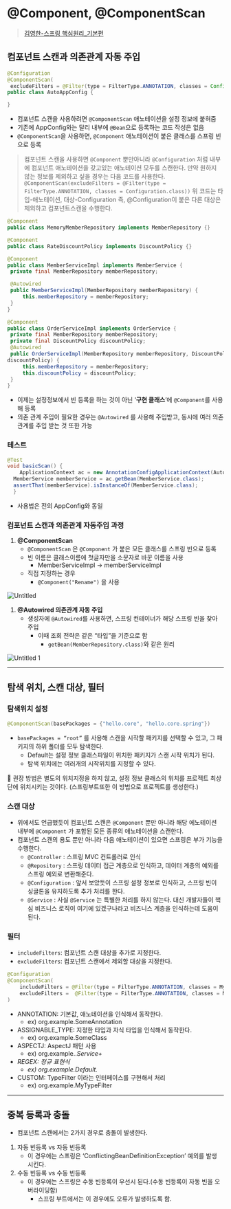 # @Component, @ComponentScan

>[김영한-스프링 핵심원리_기본편](https://www.inflearn.com/course/%EC%8A%A4%ED%94%84%EB%A7%81-%ED%95%B5%EC%8B%AC-%EC%9B%90%EB%A6%AC-%EA%B8%B0%EB%B3%B8%ED%8E%B8#)

## 컴포넌트 스캔과 의존관계 자동 주입

```java
@Configuration
@ComponentScan(
 excludeFilters = @Filter(type = FilterType.ANNOTATION, classes = Configuration.class))
public class AutoAppConfig {

}
```

- 컴포넌트 스캔을 사용하려면 `@ComponentScan` 애노테이션을 설정 정보에 붙혀줌
- 기존에 AppConfig와는 달리 내부에 `@Bean`으로 등록하는 코드 작성은 없음
- `@ComponentScan`을 사용하면, `@Component` 애노테이션이 붙은 클래스를 스프링 빈으로 등록

> 컴포넌트 스캔을 사용하면 `@Component` 뿐만아니라 `@Configuration` 처럼 내부에 컴포넌트 애노테이션을 갖고있는 애노테이션 모두를 스캔한다.
만약 원하지 않는 정보를 제외하고 싶을 경우는 다음 코드를 사용한다.
`@ComponentScan(excludeFilters = @Filter(type = FilterType.ANNOTATION, classes = Configuration.class))`                                                                                                                 위 코드는 타입-애노테이션, 대상-Configuration 즉, @Configuration이 붙은 다른 대상은 제외하고 컴포넌트스캔을 수행한다.
> 

```java
@Component
public class MemoryMemberRepository implements MemberRepository {}
```

```java
@Component
public class RateDiscountPolicy implements DiscountPolicy {}
```

```java
@Component
public class MemberServiceImpl implements MemberService {
 private final MemberRepository memberRepository;

 @Autowired
 public MemberServiceImpl(MemberRepository memberRepository) {
	 this.memberRepository = memberRepository;
 }
}
```

```java
@Component
public class OrderServiceImpl implements OrderService {
 private final MemberRepository memberRepository;
 private final DiscountPolicy discountPolicy;
 @Autowired
 public OrderServiceImpl(MemberRepository memberRepository, DiscountPolicy
discountPolicy) {
	 this.memberRepository = memberRepository;
	 this.discountPolicy = discountPolicy;
 }
}
```

- 이제는 설정정보에서 빈 등록을 하는 것이 아닌 ‘**구현 클래스**’에 `@Component`를 사용해 등록
- 의존 관계 주입이 필요한 경우는 `@Autowired` 를 사용해 주입받고, 동시에 여러 의존관계를 주입 받는 것 또한 가능

### 테스트

```java
@Test
void basicScan() {
	ApplicationContext ac = new AnnotationConfigApplicationContext(AutoAppConfig.class);
  MemberService memberService = ac.getBean(MemberService.class);
  assertThat(memberService).isInstanceOf(MemberService.class);
  }
```

- 사용법은 전의 AppConfig와 동일

### 컴포넌트 스캔과 의존관계 자동주입 과정

1. **@ComponentScan**
    - `@ComponentScan` 은 `@Component` 가 붙은 모든 클래스를 스프링 빈으로 등록
    - 빈 이름은 클래스이름에 첫글자만을 소문자로 바꾼 이름을 사용
        - MemberServiceImpl → memberServiceImpl
    - 직접 지정하는 경우
        - `@Component("Rename")` 을 사용
        
![Untitled](https://user-images.githubusercontent.com/75190035/150501205-df0538c5-866f-4cb0-93a3-197944ea6643.png)

1. **@Autowired 의존관계 자동 주입**
    - 생성자에 `@Autowired`를 사용하면, 스프링 컨테이너가 해당 스프링 빈을 찾아 주입
        - 이때 조회 전략은 같은 “타입”을 기준으로 함
            - `getBean(MemberRepository.class)`와 같은 원리

![Untitled 1](https://user-images.githubusercontent.com/75190035/150501233-3a56abc5-82e7-4c1c-8296-cdb6590163c8.png)

---

## 탐색 위치, 스캔 대상, 필터

### **탐색위치 설정**

```java
@ComponentScan(basePackages = {"hello.core", "hello.core.spring"})
```

- `basePackages = “root”` 를 사용해 스캔을 시작할 패키지를 선택할 수 있고, 그 패키지의 하위 폴더를 모두 탐색한다.
    - Default는 설정 정보 클래스파일이 위치한 패키지가 스캔 시작 위치가 된다.
    - 탐색 위치에는 여러개의 시작위치를 지정할 수 있다.

<aside>
📌 권장 방법은 별도의 위치지정을 하지 않고, 설정 정보 클래스의 위치를 프로젝트 최상단에 위치시키는 것이다. (스프링부트또한 이 방법으로 프로젝트를 생성한다.)

</aside>

### **스캔 대상**

- 위에서도 언급했듯이 컴포넌트 스캔은 `@Component` 뿐만 아니라 해당 에노테이션 내부에 `@Component` 가 포함된 모든 종류의 애노테이션을 스캔한다.
- 컴포넌트 스캔의 용도 뿐만 아니라 다음 애노테이션이 있으면 스프링은 부가 기능을 수행한다.
    - `@Controller` : 스프링 MVC 컨트롤러로 인식
    - `@Repository` : 스프링 데이터 접근 계층으로 인식하고, 데이터 계층의 예외를 스프링 예외로 변환해준다.
    - `@Configuration` : 앞서 보았듯이 스프링 설정 정보로 인식하고, 스프링 빈이 싱글톤을 유지하도록 추가 처리를 한다.
    - `@Service` : 사실 `@Service` 는 특별한 처리를 하지 않는다. 대신 개발자들이 핵심 비즈니스 로직이 여기에 있겠구나라고 비즈니스 계층을 인식하는데 도움이 된다.

### 필터

- `includeFilters`: 컴포넌트 스캔 대상을 추가로 지정한다.
- `excludeFilters`: 컴포넌트 스캔에서 제외할 대상을 지정한다.

```java
@Configuration
@ComponentScan(
    includeFilters = @Filter(type = FilterType.ANNOTATION, classes = MyIncludeComponent.class),
    excludeFilters =  @Filter(type = FilterType.ANNOTATION, classes = MyExcludeComponent.class)
)
```

- ANNOTATION: 기본값, 애노테이션을 인식해서 동작한다.
    - ex) org.example.SomeAnnotation
- ASSIGNABLE_TYPE: 지정한 타입과 자식 타입을 인식해서 동작한다.
    - ex) org.example.SomeClass
- ASPECTJ: AspectJ 패턴 사용
    - ex) org.example..*Service+*
- *REGEX: 정규 표현식*
    - *ex) org\.example\.Default.*
- CUSTOM: TypeFilter 이라는 인터페이스를 구현해서 처리
    - ex) org.example.MyTypeFilter

---

## 중복 등록과 충돌

- 컴포넌트 스캔에서는 2가지 경우로 충돌이 발생한다.
1. 자동 빈등록 vs 자동 빈등록
    - 이 경우에는 스프링은 ‘ConflictingBeanDefinitionException’ 예외를 발생 시킨다.
2. 수동 빈등록 vs 수동 빈등록
    - 이 경우에는 스프링은 수동 빈등록이 우선시 된다.(수동 빈등록이 자동 빈을 오버라이딩함)
        - 스프링 부트에서는 이 경우에도 오류가 발생하도록 함.
